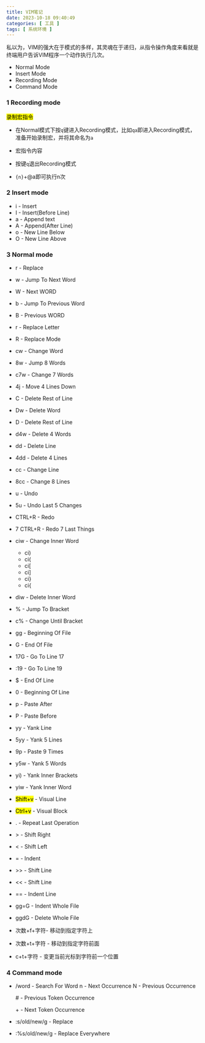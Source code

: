 ```yaml
---
title: VIM笔记
date: 2023-10-18 09:40:49
categories: [ 工具 ]
tags: [ 系统环境 ]
---
```


私以为，VIM的强大在于模式的多样，其灵魂在于递归，从指令操作角度来看就是终端用户告诉VIM程序一个动作执行几次。

* Normal Mode
* Insert Mode
* Recording Mode
* Command Mode

### 1 Recording mode

<mark>录制宏指令</mark>

- 在Normal模式下按`q`键进入Recording模式，比如`qa`即进入Recording模式，准备开始录制宏，并将其命名为`a`

- 宏指令内容

- 按键`q`退出Recording模式

- `{n}`+@a即可执行n次

### 2 Insert mode

- i - Insert
- I - Insert(Before Line)
- a - Append text
- A - Append(After Line)
- o - New Line Below
- O - New Line Above

### 3 Normal mode

- r - Replace

- w - Jump To Next Word

- W - Next WORD

- b - Jump To Previous Word

- B - Previous WORD

- r - Replace Letter

- R - Replace Mode

- cw - Change Word

- 8w - Jump 8 Words

- c7w - Change 7 Words

- 4j - Move 4 Lines Down

- C  - Delete Rest of Line

- Dw - Delete Word

- D - Delete Rest of Line

- d4w - Delete 4 Words

- dd - Delete Line

- 4dd - Delete 4 Lines

- cc - Change Line

- 8cc - Change 8 Lines

- u - Undo

- 5u - Undo Last 5 Changes

- CTRL+R - Redo

- 7 CTRL+R - Redo 7 Last Things

- ciw - Change Inner Word

  - ci)
  - ci(
  - ci[
  - ci]
  - ci}
  - ci{

- diw - Delete Inner Word

- % - Jump To Bracket

- c% - Change Until Bracket

- gg - Beginning Of File

- G - End Of File

- 17G - Go To Line 17

- :19 - Go To Line 19

- $ - End Of Line

- 0 - Beginning Of Line

- p - Paste After

- P - Paste Before

- yy - Yank Line

- 5yy - Yank 5 Lines

- 9p - Paste 9 Times

- y5w - Yank 5 Words

- yi) - Yank Inner Brackets

- yiw - Yank Inner Word

- <mark>Shift+v</mark> - Visual Line

- <mark>Ctrl+v</mark> - Visual Block

- . - Repeat Last Operation

- \> - Shift Right 

- < - Shift Left

- = - Indent

- \>> - Shift Line

- << - Shift Line

- == - Indent Line

- gg=G - Indent Whole File

- ggdG - Delete Whole File

- 次数+f+字符- 移动到指定字符上

- 次数+t+字符 - 移动到指定字符前面

- c+t+字符 - 变更当前光标到字符前一个位置

### 4 Command mode

- /word - Search For Word
  n - Next Occurrence
  N - Previous Occurrence

  \# - Previous Token Occurrence

  \+ - Next Token Occurrence

- :s/old/new/g - Replace

- :%s/old/new/g - Replace Everywhere

